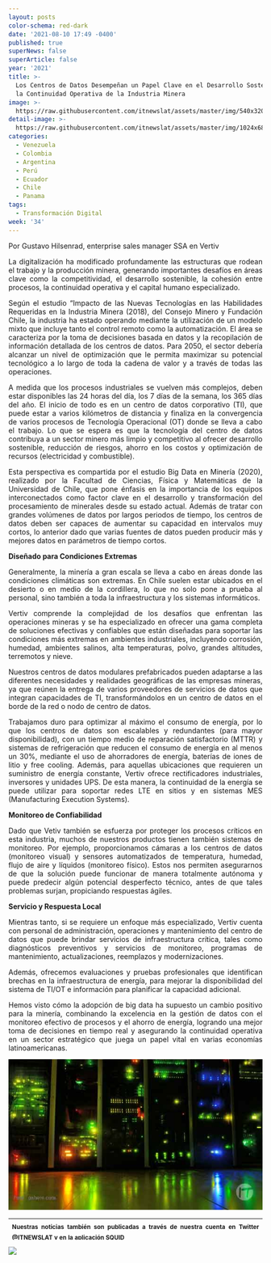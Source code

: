 ```yaml
---
layout: posts
color-schema: red-dark
date: '2021-08-10 17:49 -0400'
published: true
superNews: false
superArticle: false
year: '2021'
title: >-
  Los Centros de Datos Desempeñan un Papel Clave en el Desarrollo Sostenible y
  la Continuidad Operativa de la Industria Minera
image: >-
  https://raw.githubusercontent.com/itnewslat/assets/master/img/540x320/Centro-de-Datos-p.jpg
detail-image: >-
  https://raw.githubusercontent.com/itnewslat/assets/master/img/1024x680/Centro-de-Datos-g.jpg
categories:
  - Venezuela
  - Colombia
  - Argentina
  - Perú
  - Ecuador
  - Chile
  - Panama
tags:
  - Transformación Digital
week: '34'
---
```

<p style="text-align: justify;">Por Gustavo Hilsenrad, enterprise sales manager SSA en Vertiv</p>
<p style="text-align: justify;">La digitalización ha modificado profundamente las estructuras que rodean el trabajo y la producción minera, generando importantes desafíos en áreas clave como la competitividad, el desarrollo sostenible, la cohesión entre procesos, la continuidad operativa y el capital humano especializado.</p>
<p style="text-align: justify;">Según el estudio “Impacto de las Nuevas Tecnologías en las Habilidades Requeridas en la Industria Minera (2018), del Consejo Minero y Fundación Chile, la industria ha estado operando mediante la utilización de un modelo mixto que incluye tanto el control remoto como la automatización. El área se caracteriza por la toma de decisiones basada en datos y la recopilación de información detallada de los centros de datos. Para 2050, el sector debería alcanzar un nivel de optimización que le permita maximizar su potencial tecnológico a lo largo de toda la cadena de valor y a través de todas las operaciones.</p>
<p style="text-align: justify;">A medida que los procesos industriales se vuelven más complejos, deben estar disponibles las 24 horas del día, los 7 días de la semana, los 365 días del año. El inicio de todo es en un centro de datos corporativo (TI), que puede estar a varios kilómetros de distancia y finaliza en la convergencia de varios procesos de Tecnología Operacional (OT) donde se lleva a cabo el trabajo. Lo que se espera es que la tecnología del centro de datos contribuya a un sector minero más limpio y competitivo al ofrecer desarrollo sostenible, reducción de riesgos, ahorro en los costos y optimización de recursos (electricidad y combustible).</p>
<p style="text-align: justify;">Esta perspectiva es compartida por el estudio Big Data en Minería (2020), realizado por la Facultad de Ciencias, Física y Matemáticas de la Universidad de Chile, que pone énfasis en la importancia de los equipos interconectados como factor clave en el desarrollo y transformación del procesamiento de minerales desde su estado actual. Además de tratar con grandes volúmenes de datos por largos periodos de tiempo, los centros de datos deben ser capaces de aumentar su capacidad en intervalos muy cortos, lo anterior dado que varias fuentes de datos pueden producir más y mejores datos en parámetros de tiempo cortos.</p>
<p style="text-align: justify;"><strong>Diseñado para Condiciones Extremas</strong></p>
<p style="text-align: justify;">Generalmente, la minería a gran escala se lleva a cabo en áreas donde las condiciones climáticas son extremas. En Chile suelen estar ubicados en el desierto o en medio de la cordillera, lo que no solo pone a prueba al personal, sino también a toda la infraestructura y los sistemas informáticos.</p>
<p style="text-align: justify;">Vertiv comprende la complejidad de los desafíos que enfrentan las operaciones mineras y se ha especializado en ofrecer una gama completa de soluciones efectivas y confiables que están diseñadas para soportar las condiciones más extremas en ambientes industriales, incluyendo corrosión, humedad, ambientes salinos, alta temperaturas, polvo, grandes altitudes, terremotos y nieve.</p>
<p style="text-align: justify;">Nuestros centros de datos modulares prefabricados pueden adaptarse a las diferentes necesidades y realidades geográficas de las empresas mineras, ya que reúnen la entrega de varios proveedores de servicios de datos que integran capacidades de TI, transformándolos en un centro de datos en el borde de la red o nodo de centro de datos.</p>
<p style="text-align: justify;">Trabajamos duro para optimizar al máximo el consumo de energía, por lo que los centros de datos son escalables y redundantes (para mayor disponibilidad), con un tiempo medio de reparación satisfactorio (MTTR) y sistemas de refrigeración que reducen el consumo de energía en al menos un 30%, mediante el uso de ahorradores de energía, baterías de iones de litio y free cooling. Además, para aquellas ubicaciones que requieren un suministro de energía constante, Vertiv ofrece rectificadores industriales, inversores y unidades UPS. De esta manera, la continuidad de la energía se puede utilizar para soportar redes LTE en sitios y en sistemas MES (Manufacturing Execution Systems).</p>
<p style="text-align: justify;"><strong>Monitoreo de Confiabilidad</strong></p>
<p style="text-align: justify;">Dado que Vetiv también se esfuerza por proteger los procesos críticos en esta industria, muchos de nuestros productos tienen también sistemas de monitoreo. Por ejemplo, proporcionamos cámaras a los centros de datos (monitoreo visual) y sensores automatizados de temperatura, humedad, flujo de aire y líquidos (monitoreo físico). Estos nos permiten asegurarnos de que la solución puede funcionar de manera totalmente autónoma y puede predecir algún potencial desperfecto técnico, antes de que tales problemas surjan, propiciando respuestas ágiles.</p>
<p style="text-align: justify;"><strong>Servicio y Respuesta Local</strong></p>
<p style="text-align: justify;">Mientras tanto, si se requiere un enfoque más especializado, Vertiv cuenta con personal de administración, operaciones y mantenimiento del centro de datos que puede brindar servicios de infraestructura crítica, tales como diagnósticos preventivos y servicios de monitoreo, programas de mantenimiento, actualizaciones, reemplazos y modernizaciones.</p>
<p style="text-align: justify;">Además, ofrecemos evaluaciones y pruebas profesionales que identifican brechas en la infraestructura de energía, para mejorar la disponibilidad del sistema de TI/OT e información para planificar la capacidad adicional.</p>
<p style="text-align: justify;">Hemos visto cómo la adopción de big data ha supuesto un cambio positivo para la minería, combinando la excelencia en la gestión de datos con el monitoreo efectivo de procesos y el ahorro de energía, logrando una mejor toma de decisiones en tiempo real y asegurando la continuidad operativa en un sector estratégico que juega un papel vital en varias economías latinoamericanas.</p>

![](https://raw.githubusercontent.com/itnewslat/assets/master/img/540x320/Centro-de-Datos-p.jpg)

<table style="height: 42px;" width="569">
<tbody>
<tr>
<td style="text-align: justify;"><sub><strong>Nuestras noticias también son publicadas a través de nuestra cuenta en Twitter <a href="https://twitter.com/itnewslat?lang=es">@ITNEWSLAT</a> y en la aplicación <a href="https://squidapp.co/en/">SQUID</a></strong></sub></td>
</tr>
</tbody>
</table>

<img src="https://tracker.metricool.com/c3po.jpg?hash=56f88a41e39ab42c063cc51676587a04"/>
